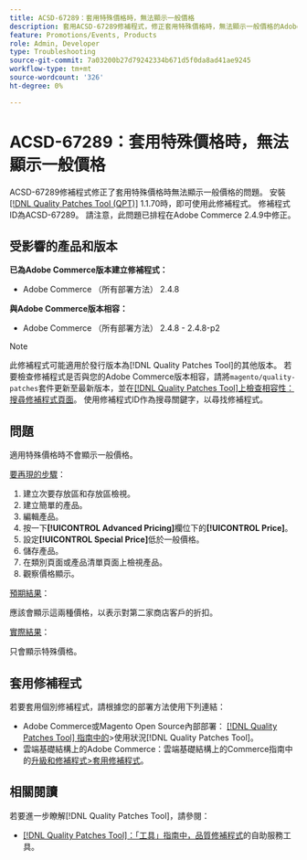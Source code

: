 ```yaml
---
title: ACSD-67289：套用特殊價格時，無法顯示一般價格
description: 套用ACSD-67289修補程式，修正套用特殊價格時，無法顯示一般價格的Adobe Commerce問題。
feature: Promotions/Events, Products
role: Admin, Developer
type: Troubleshooting
source-git-commit: 7a03200b27d79242334b671d5f0da8ad41ae9245
workflow-type: tm+mt
source-wordcount: '326'
ht-degree: 0%

---
```


# ACSD-67289：套用特殊價格時，無法顯示一般價格

ACSD-67289修補程式修正了套用特殊價格時無法顯示一般價格的問題。 安裝[[!DNL Quality Patches Tool (QPT)]](/help/tools/quality-patches-tool/quality-patches-tool-to-self-serve-quality-patches.md) 1.1.70時，即可使用此修補程式。 修補程式ID為ACSD-67289。 請注意，此問題已排程在Adobe Commerce 2.4.9中修正。

## 受影響的產品和版本

**已為Adobe Commerce版本建立修補程式：**

* Adobe Commerce （所有部署方法） 2.4.8

**與Adobe Commerce版本相容：**

* Adobe Commerce （所有部署方法） 2.4.8 - 2.4.8-p2

>[!NOTE]
>
>此修補程式可能適用於發行版本為[!DNL Quality Patches Tool]的其他版本。 若要檢查修補程式是否與您的Adobe Commerce版本相容，請將`magento/quality-patches`套件更新至最新版本，並在[[!DNL Quality Patches Tool]上檢查相容性：搜尋修補程式頁面](https://experienceleague.adobe.com/tools/commerce-quality-patches/index.html?lang=zh-Hant)。 使用修補程式ID作為搜尋關鍵字，以尋找修補程式。

## 問題

適用特殊價格時不會顯示一般價格。

<u>要再現的步驟</u>：

1. 建立次要存放區和存放區檢視。
1. 建立簡單的產品。
1. 編輯產品。
1. 按一下&#x200B;**[!UICONTROL Advanced Pricing]**&#x200B;欄位下的&#x200B;**[!UICONTROL Price]**。
1. 設定&#x200B;**[!UICONTROL Special Price]**&#x200B;低於一般價格。
1. 儲存產品。
1. 在類別頁面或產品清單頁面上檢視產品。
1. 觀察價格顯示。

<u>預期結果</u>：

應該會顯示這兩種價格，以表示對第二家商店客戶的折扣。

<u>實際結果</u>：

只會顯示特殊價格。

## 套用修補程式

若要套用個別修補程式，請根據您的部署方法使用下列連結：

* Adobe Commerce或Magento Open Source內部部署： [[!DNL Quality Patches Tool] 指南中的](/help/tools/quality-patches-tool/usage.md)>使用狀況[!DNL Quality Patches Tool]。
* 雲端基礎結構上的Adobe Commerce：雲端基礎結構上的Commerce指南中的[升級和修補程式>套用修補程式](https://experienceleague.adobe.com/docs/commerce-cloud-service/user-guide/develop/upgrade/apply-patches.html?lang=zh-Hant)。

## 相關閱讀

若要進一步瞭解[!DNL Quality Patches Tool]，請參閱：

* [[!DNL Quality Patches Tool]：「工具」指南中，品質修補程式](/help/tools/quality-patches-tool/quality-patches-tool-to-self-serve-quality-patches.md)的自助服務工具。
